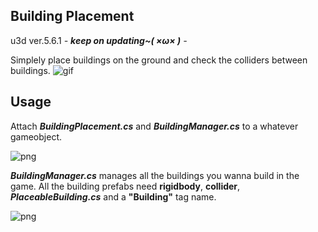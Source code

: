 Building Placement
----------

u3d ver.5.6.1
*- **keep on updating~( ×ω× )** -*

Simplely place buildings on the ground and check the colliders between buildings.
![gif](https://github.com/chenwanwan13/SomeUnityScripts/blob/master/BuildingPlacement/03.gif?raw=true)

Usage
---------

Attach ***BuildingPlacement.cs***  and ***BuildingManager.cs*** to a whatever gameobject.

![png](https://raw.githubusercontent.com/chenwanwan13/SomeUnityScripts/master/BuildingPlacement/01.png)

***BuildingManager.cs*** manages all the buildings you wanna build in the game.
All the building prefabs need **rigidbody**, **collider**, ***PlaceableBuilding.cs*** and a **"Building"** tag name.

![png](https://raw.githubusercontent.com/chenwanwan13/SomeUnityScripts/master/BuildingPlacement/02.png)

